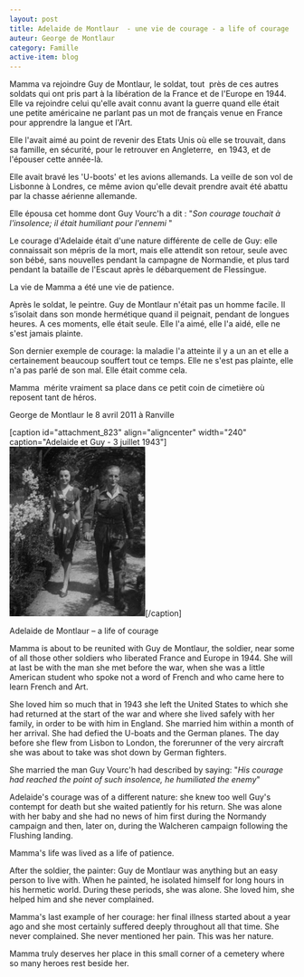 ```yaml
---
layout: post
title: Adelaide de Montlaur  - une vie de courage - a life of courage
auteur: George de Montlaur
category: Famille
active-item: blog
---
```

Mamma va rejoindre Guy de Montlaur, le soldat, tout  près de ces autres soldats qui ont pris part à la libération de la France et de l'Europe en 1944. Elle va rejoindre celui qu'elle avait connu avant la guerre quand elle était une petite américaine ne parlant pas un mot de français venue en France pour apprendre la langue et l'Art.

Elle l'avait aimé au point de revenir des Etats Unis où elle se trouvait, dans sa famille, en sécurité, pour le retrouver en Angleterre,  en 1943, et de l'épouser cette année-là.

Elle avait bravé les 'U-boots' et les avions allemands. La veille de son vol de Lisbonne à Londres, ce même avion qu'elle devait prendre avait été abattu par la chasse aérienne allemande.

Elle épousa cet homme dont Guy Vourc'h a dit : "<em>Son courage touchait </em><em>à l'insolence; il était humiliant pour l'ennemi </em>"

Le courage d'Adelaide était d'une nature différente de celle de Guy: elle connaissait son mépris de la mort, mais elle attendit son retour, seule avec son bébé, sans nouvelles pendant la campagne de Normandie, et plus tard pendant la bataille de l'Escaut après le débarquement de Flessingue.

La vie de Mamma a été une vie de patience.

Après le soldat, le peintre. Guy de Montlaur n'était pas un homme facile. Il s’isolait dans son monde hermétique quand il peignait, pendant de longues heures. A ces moments, elle était seule. Elle l'a aimé, elle l'a aidé, elle ne s'est jamais plainte.

Son dernier exemple de courage: la maladie l'a atteinte il y a un an et elle a certainement beaucoup souffert tout ce temps. Elle ne s'est pas plainte, elle n'a pas parlé de son mal. Elle était comme cela.

Mamma  mérite vraiment sa place dans ce petit coin de cimetière où reposent tant de héros.

George de Montlaur le 8 avril 2011 à Ranville

[caption id="attachment_823" align="aligncenter" width="240" caption="Adelaide et Guy - 3 juillet 1943"]<a href="/photos/wordpress/SobandGuy030743.jpg"><img class="size-medium wp-image-823" title="SobandGuy030743" src="/photos/wordpress/SobandGuy030743-240x300.jpg" alt="" width="240" height="300" /></a>[/caption]

Adelaide de Montlaur – a life of courage

Mamma is about to be reunited with Guy de Montlaur, the soldier, near some of all those other soldiers who liberated France and Europe in 1944. She will at last be with the man she met before the war, when she was a little American student who spoke not a word of French and who came here to learn French and Art.

She loved him so much that in 1943 she left the United States to which she had returned at the start of the war and where she lived safely with her family, in order to be with him in England. She married him within a month of her arrival. She had defied the U-boats and the German planes. The day before she flew from Lisbon to London, the forerunner of the very aircraft she was about to take was shot down by German fighters.

She married the man Guy Vourc'h had described by saying: "<em>His courage had reached the point of such insolence, he humiliated the enemy</em>"

Adelaide's courage was of a different nature: she knew too well Guy's contempt for death but she waited patiently for his return. She was alone with her baby and she had no news of him first during the Normandy campaign and then, later on, during the Walcheren campaign following the Flushing landing.

Mamma's life was lived as a life of patience.

After the soldier, the painter: Guy de Montlaur was anything but an easy person to live with. When he painted, he isolated himself for long hours in his hermetic world. During these periods, she was alone. She loved him, she helped him and she never complained.

Mamma's last example of her courage: her final illness started about a year ago and she most certainly suffered deeply throughout all that time. She never complained. She never mentioned her pain. This was her nature.

Mamma truly deserves her place in this small corner of a cemetery where so many heroes rest beside her.
